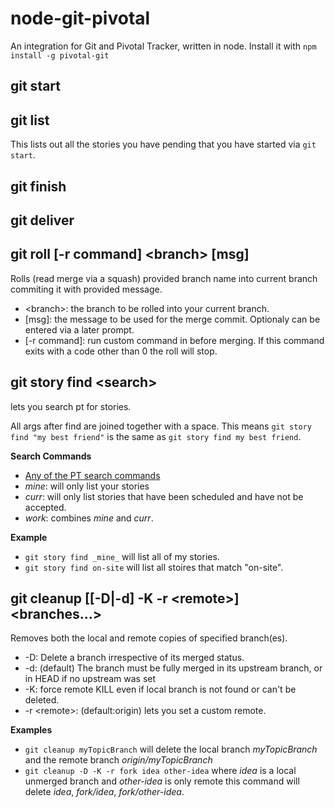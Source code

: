 node-git-pivotal
================

An integration for Git and Pivotal Tracker, written in node. Install it with 
`npm install -g pivotal-git`

## git start
## git list

This lists out all the stories you have pending that you have started via `git start`.

## git finish
## git deliver

## git roll [-r command] \<branch\> [msg]

Rolls (read merge via a squash) provided branch name into current branch commiting it with provided message.

* \<branch\>: the branch to be rolled into your current branch.
* [msg]: the message to be used for the merge commit. Optionaly can be entered via a later prompt.
* [-r command]: run custom command in <branch> before merging. If this command exits with a code other than 0 the roll will stop.

## git story find \<search\>

lets you search pt for stories.

All args after find are joined together with a space. This means `git story find "my best friend"` is the same as `git story find my best friend`.

**Search Commands**

* [Any of the PT search commands](https://www.pivotaltracker.com/help/faq#howcanasearchberefined)
* _mine_: will only list your stories
* _curr_: will only list stories that have been scheduled and have not be accepted.
* _work_: combines _mine_ and _curr_.

**Example**

* `git story find _mine_` will list all of my stories.
* `git story find on-site` will list all stoires that match "on-site".

## git cleanup [[-D|-d] -K -r \<remote\>] \<branches...\>

Removes both the local and remote copies of specified branch(es).

* -D: Delete a branch irrespective of its merged status.
* -d: (default) The branch must be fully merged in its upstream branch, or in HEAD if no upstream was set
* -K: force remote KILL even if local branch is not found or can't be deleted.
* -r \<remote\>: (default:origin) lets you set a custom remote.

**Examples**
* `git cleanup myTopicBranch` will delete the local branch _myTopicBranch_ and the remote branch _origin/myTopicBranch_
* `git cleanup -D -K -r fork idea other-idea` where _idea_ is a local unmerged branch and _other-idea_ is only remote this command will delete _idea_, _fork/idea_, _fork/other-idea_.




